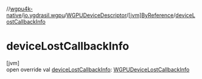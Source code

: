 //[wgpu4k-native](../../../../index.md)/[io.ygdrasil.wgpu](../../index.md)/[WGPUDeviceDescriptor](../index.md)/[[jvm]ByReference](index.md)/[deviceLostCallbackInfo](device-lost-callback-info.md)

# deviceLostCallbackInfo

[jvm]\
open override val [deviceLostCallbackInfo](device-lost-callback-info.md): [WGPUDeviceLostCallbackInfo](../../-w-g-p-u-device-lost-callback-info/index.md)